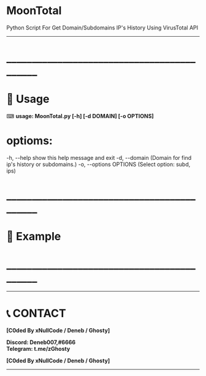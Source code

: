 # MoonTotal
Python Script For Get Domain/Subdomains IP's History Using VirusTotal API

****
# ___________________________________________

# __💎 Usage__

⌨ __usage: MoonTotal.py [-h] [-d DOMAIN] [-o OPTIONS]__

# optioms:
-h, --help            show this help message and exit
-d, --domain           (Domain for find ip's history or subdomains.)
-o, --options OPTIONS (Select option: subd, ips)

# ___________________________________________

# 🧰 __Example__



# ___________________________________________
  
****
# 📞 __CONTACT__

__[C0ded By xNullCode / Deneb / Ghosty]__
                        
__Discord: Deneb007,#6666__    
__Telegram: t.me/zGhosty__       

__[C0ded By xNullCode / Deneb / Ghosty]__

****
